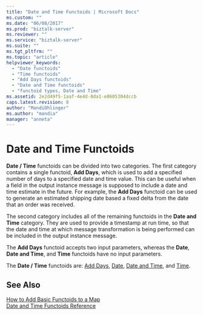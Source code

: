```yaml
---
title: "Date and Time Functoids | Microsoft Docs"
ms.custom: ""
ms.date: "06/08/2017"
ms.prod: "biztalk-server"
ms.reviewer: ""
ms.service: "biztalk-server"
ms.suite: ""
ms.tgt_pltfrm: ""
ms.topic: "article"
helpviewer_keywords: 
  - "Date functoids"
  - "Time functoids"
  - "Add Days functoids"
  - "Date and Time functoids"
  - "functoid types, Date and Time"
ms.assetid: 2e2d49f5-1aaf-4e4d-8da1-e8605304dccb
caps.latest.revision: 8
author: "MandiOhlinger"
ms.author: "mandia"
manager: "anneta"
---
```

# Date and Time Functoids
**Date / Time** functoids can be divided into two categories. The first category contains a single functoid, **Add Days**, which is used to add a specified number of days to a specified date and time value. This can be useful when a field in the output instance message is supposed to include a date and time estimate in the future. For example, the **Add Days** functoid can be used to generate an estimated shipping date based a fixed delta from the date that an order was received.  
  
 The second category includes all of the remaining functoids in the **Date and Time** category. They are used to provide a timestamp at run time, so that the date and time at which message transformation is being performed can be included in the output instance message.  
  
 The **Add Days** functoid accepts two input parameters, whereas the **Date**, **Date and Time**, and **Time** functoids have no input parameters.  
  
 The **Date / Time** functoids are: [Add Days](../core/add-days-functoid.md), [Date](../core/date-functoid.md), [Date and Time](../core/date-and-time-functoid.md), and [Time](../core/time-functoid.md).  
  
## See Also  
 [How to Add Basic Functoids to a Map](../core/how-to-add-basic-functoids-to-a-map.md)   
 [Date and Time Functoids Reference](../core/date-and-time-functoids-reference.md)